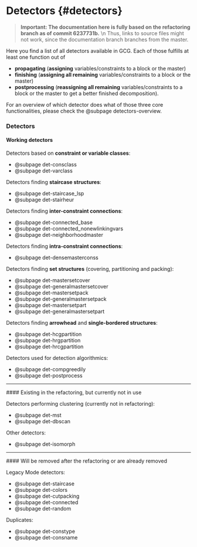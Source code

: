 # Detectors {#detectors}

> **Important: The documentation here is fully based on the refactoring branch as of commit 6237731b.**  \n
> Thus, links to source files might not work, since the documentation branch branches from the master.

Here you find a list of all detectors available in GCG. Each of those fulfills at least one
function out of
* **propagating** (**assigning** variables/constraints to a block or the master)
* **finishing** (**assigning all remaining** variables/constraints to a block or the master)
* **postprocessing** (**reassigning all remaining** variables/constraints to a block or the master to get a better finished decomposition).

For an overview of which detector does what of those three core functionalities, please check the @subpage detectors-overview.

### Detectors
#### Working detectors
Detectors based on **constraint or variable classes**:
- @subpage det-consclass
- @subpage det-varclass

Detectors finding **staircase structures**:
- @subpage det-staircase_lsp
- @subpage det-stairheur

Detectors finding **inter-constraint connections**:
- @subpage det-connected_base
- @subpage det-connected_nonewlinkingvars
- @subpage det-neighborhoodmaster

Detectors finding **intra-constraint connections**:
- @subpage det-densemasterconss

Detectors finding **set structures** (covering, partitioning and packing):
- @subpage det-mastersetcover
- @subpage det-generalmastersetcover
- @subpage det-mastersetpack
- @subpage det-generalmastersetpack
- @subpage det-mastersetpart
- @subpage det-generalmastersetpart

Detectors finding **arrowhead** and **single-bordered structures**:
- @subpage det-hcgpartition
- @subpage det-hrgpartition
- @subpage det-hrcgpartition

Detectors used for detection algorithmics:
- @subpage det-compgreedily
- @subpage det-postprocess

<hr>
#### Existing in the refactoring, but currently not in use

Detectors performing clustering (currently not in refactoring):
- @subpage det-mst
- @subpage det-dbscan

Other detectors:
- @subpage det-isomorph

<hr>
#### Will be removed after the refactoring or are already removed

Legacy Mode detectors:
- @subpage det-staircase
- @subpage det-colors
- @subpage det-cutpacking
- @subpage det-connected
- @subpage det-random

Duplicates:
- @subpage det-constype
- @subpage det-consname
